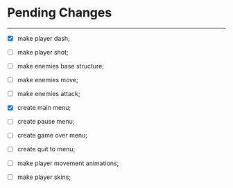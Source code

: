# Pending Changes
---

- [X] make player dash;
- [ ] make player shot;

- [ ] make enemies base structure;
- [ ] make enemies move;
- [ ] make enemies attack;

- [X] create main menu;
- [ ] create pause menu;
- [ ] create game over menu;
- [ ] create quit to menu;

- [ ] make player movement animations;
- [ ] make player skins;

